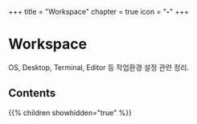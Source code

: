 +++
title   = "Workspace"
chapter = true
icon    = "<b>-</b>"
+++

# Workspace
OS, Desktop, Terminal, Editor 등 작업환경 설정 관련 정리.

## Contents
{{% children showhidden="true" %}}
